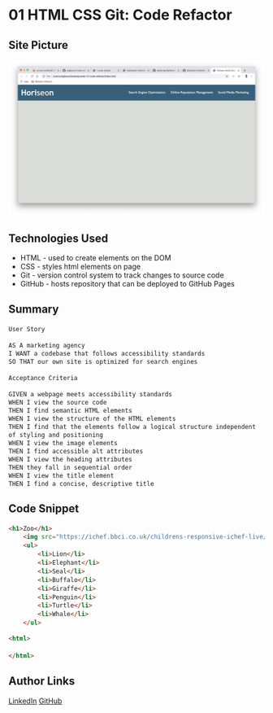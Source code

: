 # 01 HTML CSS Git: Code Refactor

## Site Picture
![Site](code-refactor.png)

## Technologies Used
- HTML - used to create elements on the DOM
- CSS - styles html elements on page
- Git - version control system to track changes to source code
- GitHub - hosts repository that can be deployed to GitHub Pages

## Summary 

```
User Story

AS A marketing agency
I WANT a codebase that follows accessibility standards
SO THAT our own site is optimized for search engines

Acceptance Criteria

GIVEN a webpage meets accessibility standards
WHEN I view the source code
THEN I find semantic HTML elements
WHEN I view the structure of the HTML elements
THEN I find that the elements follow a logical structure independent of styling and positioning
WHEN I view the image elements
THEN I find accessible alt attributes
WHEN I view the heading attributes
THEN they fall in sequential order
WHEN I view the title element
THEN I find a concise, descriptive title
```

## Code Snippet

```html
<h1>Zoo</h1>
    <img src="https://ichef.bbci.co.uk/childrens-responsive-ichef-live/r/720/1x/cbbc/the_zoo_who_are_you_quiz_index_new.jpg" alt="zoo">
    <ul>
        <li>Lion</li>
        <li>Elephant</li>
        <li>Seal</li>
        <li>Buffalo</li>
        <li>Giraffe</li>
        <li>Penguin</li>
        <li>Turtle</li>
        <li>Whale</li>
    </ul>
```

```html
<html>

</html>
```


## Author Links
[LinkedIn](https://www.linkedin.com/in/wtgibson/)
[GitHub](https://github.com/wtgibson/1-code-refactor)
